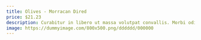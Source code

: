 ```yaml
---
title: Olives - Morracan Dired
price: $21.23
description: Curabitur in libero ut massa volutpat convallis. Morbi odio odio, elementum eu, interdum eu, tincidunt in, leo. Maecenas pulvinar lobortis est.
image: https://dummyimage.com/800x500.png/dddddd/000000
---
```

